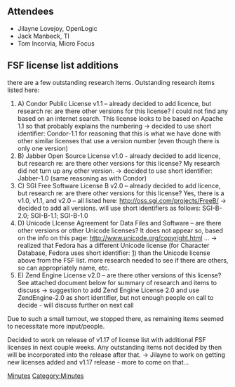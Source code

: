 ## Attendees

  - Jilayne Lovejoy, OpenLogic
  - Jack Manbeck, TI
  - Tom Incorvia, Micro Focus

## FSF license list additions

there are a few outstanding research items. Outstanding research items
listed here:

1.  A) Condor Public License v1.1 – already decided to add licence, but
    research re: are there other versions for this license? I could not
    find any based on an internet search. This license looks to be based
    on Apache 1.1 so that probably explains the numbering → decided to
    use short identifier: Condor-1.1 for reasoning that this is what we
    have done with other similar licenses that use a version number
    (even though there is only one version)
2.  B) Jabber Open Source License v1.0 - already decided to add licence,
    but research re: are there other versions for this license? My
    research did not turn up any other version. → decided to use short
    identifier: Jabber-1.0 (same reasoning as with Condor)
3.  C) SGI Free Software License B v2.0 – already decided to add
    licence, but research re: are there other versions for this license?
    Yes, there is a v1.0, v1.1, and v2.0 – all listed here:
    <http://oss.sgi.com/projects/FreeB/> → decided to add all versions.
    will use short identifiers as follows: SGI-B-2.0; SGI-B-1.1;
    SGI-B-1.0
4.  D) Unicode LIcense Agreement for Data Files and Software – are there
    other versions or other Unicode licenses? It does not appear so,
    based on the info on this page:
    <http://www.unicode.org/copyright.html> ... → realized that Fedora
    has a different Unicode license (for Character Database, Fedora uses
    short identifier:
    [1](https://fedoraproject.org/wiki/Licensing:UCD?rd=Licensing/UCD%7CUDC))
    than the Unicode license above from the FSF list. more research
    needed to see if there are others, so can appropriately name, etc.
5.  E) Zend Engine License v2.0 – are there other versions of this
    license? See attached document below for summary of research and
    items to discuss → suggestion to add Zend Engine License 2.0 and use
    ZendEngine-2.0 as short identifier, but not enough people on call to
    decide - will discuss further on next call

Due to such a small turnout, we stopped there, as remaining items seemed
to necessitate more input/people.

Decided to work on release of v1.17 of license list with additional FSF
licenses in next couple weeks. Any outstanding items not decided by then
will be incorporated into the release after that. → Jilayne to work on
getting new licenses added and v1.17 release - more to come on that...

[Minutes](Category:Legal "wikilink")
[Category:Minutes](Category:Minutes "wikilink")
